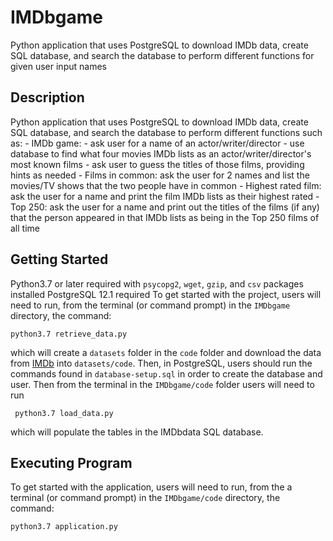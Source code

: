 # IMDbgame

   Python application that uses PostgreSQL to download IMDb data, create SQL database,
and search the database to perform different functions for given user input names

## Description
Python application that uses PostgreSQL to download IMDb data, create SQL database,
and search the database to perform different functions such as:
    - IMDb game:
      - ask user for a name of an actor/writer/director
      - use database to find what four movies IMDb lists as an actor/writer/director's most known films
      - ask user to guess the titles of those films, providing hints as needed
    - Films in common: ask the user for 2 names and list the movies/TV shows that the two people have in common
    - Highest rated film: ask the user for a name and print the film IMDb lists as their highest rated
    - Top 250: ask the user for a name and print out the titles of the films (if any) that the person appeared in that IMDb lists as being in the Top 250 films of all time
## Getting Started
 Python3.7 or later required with `psycopg2`, `wget`, `gzip`, and `csv` packages installed
 PostgreSQL 12.1 required
 To get started with the project, users will need to run, from the terminal (or command prompt) in the `IMDbgame` directory, the command:
  ```
  python3.7 retrieve_data.py
  ```
 which will create a `datasets` folder in the `code` folder and download the data from [IMDb](https://www.imdb.com/interfaces/) into `datasets/code`.
 Then, in PostgreSQL, users should run the commands found in `database-setup.sql` in order to create the database and user.
 Then from the terminal in the `IMDbgame/code` folder users will need to run
 ```
  python3.7 load_data.py
 ```
 which will populate the tables in the IMDbdata SQL database.

## Executing Program
 To get started with the application, users will need to run, from the a terminal (or command prompt) in the `IMDbgame/code` directory, the command:
  ```
  python3.7 application.py
  ```

